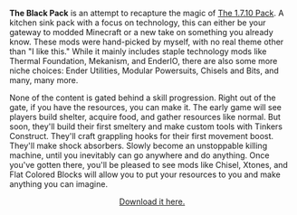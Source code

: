 **The Black Pack** is an attempt to recapture the magic of [The 1.7.10 Pack](https://www.curseforge.com/linkout?remoteUrl=https%253a%252f%252fwww.technicpack.net%252fmodpack%252fthe-1710-pack.453902). A kitchen sink pack with a focus on technology, this can either be your gateway to modded Minecraft or a new take on something you already know. These mods were hand-picked by myself, with no real theme other than "I like this." While it mainly includes staple technology mods like Thermal Foundation, Mekanism, and EnderIO, there are also some more niche choices: Ender Utilities, Modular Powersuits, Chisels and Bits, and many, many more.

None of the content is gated behind a skill progression. Right out of the gate, if you have the resources, you can make it. The early game will see players build shelter, acquire food, and gather resources like normal. But soon, they'll build their first smeltery and make custom tools with Tinkers Construct. They'll craft grappling hooks for their first movement boost. They'll make shock absorbers. Slowly become an unstoppable killing machine, until you inevitably can go anywhere and do anything. Once you've gotten there, you'll be pleased to see mods like Chisel, Xtones, and Flat Colored Blocks will allow you to put your resources to you and make anything you can imagine.

<p align="center"><a href="https://www102.zippyshare.com/d/zHNsvWst/50421/The%20Black%20Pack.zip">Download it here.</a>
</p>
